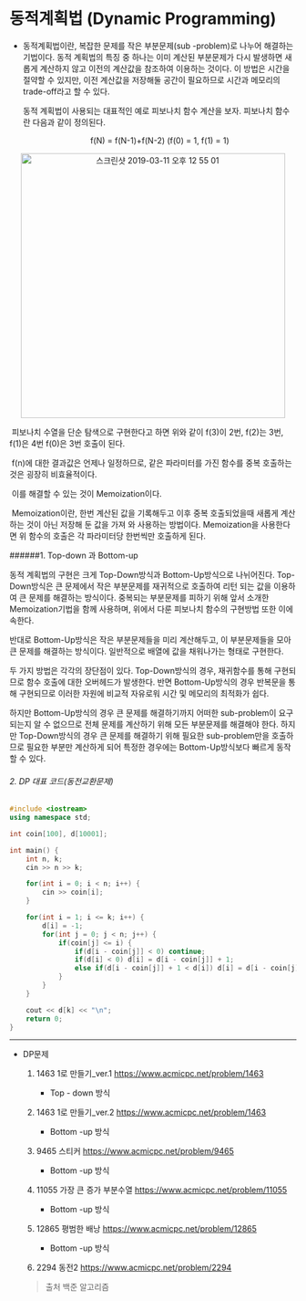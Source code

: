 # 동적계획법 (Dynamic Programming)

* 동적계획법이란, 복잡한 문제를 작은 부분문제(sub -problem)로 나누어 해결하는 기법이다. 동적 계획법의 특징 중 하나는 이미 계산된 부분문제가 다시 발생하면 새롭게 계산하지 않고 이전의 계산값을 참조하여 이용하는 것이다. 이 방법은 시간을 절약할 수 있지만, 이전 계산값을 저장해둘 공간이 필요하므로 시간과 메모리의 trade-off라고 할 수 있다.

  동적 계획법이 사용되는 대표적인 예로 피보나치 함수 계산을 보자. 피보나치 함수란 다음과 같이 정의된다.

  <center> f(N) = f(N-1)+f(N-2) (f(0) = 1, f(1) = 1) </center>

<center><img width="464" alt="스크린샷 2019-03-11 오후 12 55 01" src="https://user-images.githubusercontent.com/48287388/54100154-695e7e80-4400-11e9-896f-15d9848ee6b8.png"></center>



​	피보나치 수열을 단순 탐색으로 구현한다고 하면 위와 같이 f(3)이 2번, f(2)는 3번, f(1)은 4번 f(0)은 3번 호출이 된다.

​	f(n)에 대한 결과값은 언제나 일정하므로, 같은 파라미터를 가진 함수를 중복 호출하는것은 굉장히 비효율적이다. 

​	이를 해결할 수 있는 것이 Memoization이다.

​	Memoization이란, 한번 계산된 값을 기록해두고 이후 중복 호출되었을때 새롭게 계산하는 것이 아닌 저장해 둔 값을 가져	와 사용하는 방법이다. Memoization을 사용한다면 위 함수의 호출은 각 파라미터당 한번씩만 호출하게 된다.



######1. Top-down 과 Bottom-up

동적 계획법의 구현은 크게 Top-Down방식과 Bottom-Up방식으로 나뉘어진다. Top-Down방식은 큰 문제에서 작은 부분문제를 재귀적으로 호출하여 리턴 되는 값을 이용하여 큰 문제를 해결하는 방식이다. 중복되는 부분문제를 피하기 위해 앞서 소개한 Memoization기법을 함께 사용하며, 위에서 다룬 피보나치 함수의 구현방법 또한 이에 속한다.

반대로 Bottom-Up방식은 작은 부분문제들을 미리 계산해두고, 이 부분문제들을 모아 큰 문제를 해결하는 방식이다. 일반적으로 배열에 값을 채워나가는 형태로 구현한다.

두 가지 방법은 각각의 장단점이 있다. Top-Down방식의 경우, 재귀함수를 통해 구현되므로 함수 호출에 대한 오버헤드가 발생한다. 반면 Bottom-Up방식의 경우 반복문을 통해 구현되므로 이러한 자원에 비교적 자유로워 시간 및 메모리의 최적화가 쉽다.

하지만 Bottom-Up방식의 경우 큰 문제를 해결하기까지 어떠한 sub-problem이 요구되는지 알 수 없으므로 전체 문제를 계산하기 위해 모든 부분문제를 해결해야 한다. 하지만 Top-Down방식의 경우 큰 문제를 해결하기 위해 필요한 sub-problem만을 호출하므로 필요한 부분만 계산하게 되어 특정한 경우에는 Bottom-Up방식보다 빠르게 동작할 수 있다.

###### 2. DP 대표 코드(동전교환문제)

~~~c++
#include <iostream>
using namespace std;

int coin[100], d[10001];

int main() {
    int n, k;
    cin >> n >> k;

    for(int i = 0; i < n; i++) {
        cin >> coin[i];
    }

    for(int i = 1; i <= k; i++) {
        d[i] = -1;
        for(int j = 0; j < n; j++) {
            if(coin[j] <= i) {
                if(d[i - coin[j]] < 0) continue;
                if(d[i] < 0) d[i] = d[i - coin[j]] + 1;
                else if(d[i - coin[j]] + 1 < d[i]) d[i] = d[i - coin[j]] + 1;
            }
        }
    }

    cout << d[k] << "\n";
    return 0;
}
~~~



----

* DP문제 

  1. 1463 1로 만들기_ver.1  <https://www.acmicpc.net/problem/1463>
     - Top - down 방식

  2. 1463 1로 만들기_ver.2  <https://www.acmicpc.net/problem/1463>
     - Bottom -up 방식

  3. 9465 스티커 <https://www.acmicpc.net/problem/9465>
     - Bottom -up 방식

  4. 11055 가장 큰 증가 부분수열 <https://www.acmicpc.net/problem/11055>
     - Bottom -up 방식

  5. 12865 평범한 배낭 <https://www.acmicpc.net/problem/12865>
     - Bottom -up 방식

  6. 2294 동전2 <https://www.acmicpc.net/problem/2294>

     

  > 출처 백준 알고리즘



